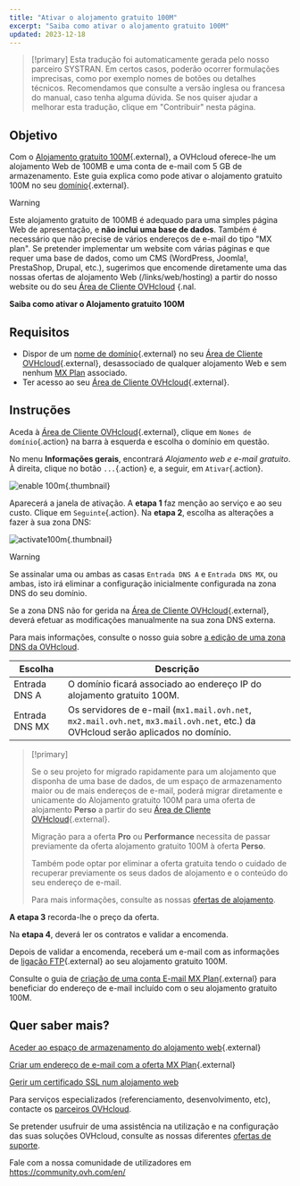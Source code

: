 ```yaml
---
title: "Ativar o alojamento gratuito 100M"
excerpt: "Saiba como ativar o alojamento gratuito 100M"
updated: 2023-12-18
---
```


> [!primary]
> Esta tradução foi automaticamente gerada pelo nosso parceiro SYSTRAN. Em certos casos, poderão ocorrer formulações imprecisas, como por exemplo nomes de botões ou detalhes técnicos. Recomendamos que consulte a versão inglesa ou francesa do manual, caso tenha alguma dúvida. Se nos quiser ajudar a melhorar esta tradução, clique em "Contribuir" nesta página.
>

## Objetivo

Com o [Alojamento gratuito 100M](https://www.ovhcloud.com/pt/domains/free-web-hosting/){.external}, a OVHcloud oferece-lhe um alojamento Web de 100MB e uma conta de e-mail com 5 GB de armazenamento. Este guia explica como pode ativar o alojamento gratuito 100M no seu [domínio](/links/web/domains){.external}.

> [!warning]
>
> Este alojamento gratuito de 100MB é adequado para uma simples página Web de apresentação, e **não inclui uma base de dados**.
> Também é necessário que não precise de vários endereços de e-mail do tipo "MX plan". 
> Se pretender implementar um website com várias páginas e que requer uma base de dados, como um CMS (WordPress, Joomla!, PrestaShop, Drupal, etc.), sugerimos que encomende diretamente uma das nossas ofertas de alojamento Web (/links/web/hosting) a partir do nosso website ou do seu [Área de Cliente OVHcloud](/links/manager) {.nal.
>

**Saiba como ativar o Alojamento gratuito 100M**

## Requisitos

- Dispor de um [nome de domínio](/links/web/domains){.external} no seu [Área de Cliente OVHcloud](/links/manager){.external}, desassociado de qualquer alojamento Web e sem nenhum [MX Plan](/pages/web_cloud/email_and_collaborative_solutions/mx_plan/email_generalities) associado.
- Ter acesso ao seu [Área de Cliente OVHcloud](/links/manager){.external}.

## Instruções

Aceda à [Área de Cliente OVHcloud](/links/manager){.external}, clique em `Nomes de domínio`{.action} na barra à esquerda e escolha o domínio em questão.

No menu **Informações gerais**, encontrará *Alojamento web e e-mail gratuito*. À direita, clique no botão `...`{.action} e, a seguir, em `Ativar`{.action}.

![enable 100m](https://raw.githubusercontent.com/ovh/docs/develop/templates/control-panel/product-selection/web-cloud/domain-dns/general-information/enable-100m.png){.thumbnail}

Aparecerá a janela de ativação. A **etapa 1** faz menção ao serviço e ao seu custo. Clique em `Seguinte`{.action}. Na **etapa 2**, escolha as alterações a fazer à sua zona DNS:

![activate100m](https://raw.githubusercontent.com/ovh/docs/develop/templates/control-panel/product-selection/web-cloud/order/order-100m-step-2.png){.thumbnail}

> [!warning]
>
> Se assinalar uma ou ambas as casas `Entrada DNS A` e `Entrada DNS MX`, ou ambas, isto irá eliminar a configuração inicialmente configurada na zona DNS do seu domínio.
>
> Se a zona DNS não for gerida na [Área de Cliente OVHcloud](/links/manager){.external}, deverá efetuar as modificações manualmente na sua zona DNS externa.
>
> Para mais informações, consulte o nosso guia sobre [a edição de uma zona DNS da OVHcloud](/pages/web_cloud/domains/dns_zone_edit).
>

| Escolha                                       	| Descrição                                                                                                               								|
|--------------------------------------------	|-----------------------------------------------------------------------------------------------------------------------------------------------------------|
| Entrada DNS A                         	| O domínio ficará associado ao endereço IP do alojamento gratuito 100M.                                               								|
| Entrada DNS MX 	| Os servidores de e-mail (`mx1.mail.ovh.net`, `mx2.mail.ovh.net`, `mx3.mail.ovh.net`, etc.) da OVHcloud serão aplicados no domínio. 	|

> [!primary]
>
> Se o seu projeto for migrado rapidamente para um alojamento que disponha de uma base de dados, de um espaço de armazenamento maior ou de mais endereços de e-mail, poderá migrar diretamente e unicamente do Alojamento gratuito 100M para uma oferta de alojamento **Perso** a partir do seu [Área de Cliente OVHcloud](/links/manager){.external}.
>
> Migração para a oferta **Pro** ou **Performance** necessita de passar previamente da oferta alojamento gratuito 100M à oferta **Perso**.
>
> Também pode optar por eliminar a oferta gratuita tendo o cuidado de recuperar previamente os seus dados de alojamento e o conteúdo do seu endereço de e-mail.
>
> Para mais informações, consulte as nossas [ofertas de alojamento](/links/web/hosting).
>

**A etapa 3** recorda-lhe o preço da oferta. 

Na **etapa 4**, deverá ler os contratos e validar a encomenda.

Depois de validar a encomenda, receberá um e-mail com as informações de [ligação FTP](/pages/web_cloud/web_hosting/ftp_connection){.external} ao seu alojamento gratuito 100M.

Consulte o guia de [criação de uma conta E-mail MX Plan](/pages/web_cloud/email_and_collaborative_solutions/mx_plan/email_creation){.external} para beneficiar do endereço de e-mail incluído com o seu alojamento gratuito 100M.

## Quer saber mais?

[Aceder ao espaço de armazenamento do alojamento web](/pages/web_cloud/web_hosting/ftp_connection){.external}

[Criar um endereço de e-mail com a oferta MX Plan](/pages/web_cloud/email_and_collaborative_solutions/mx_plan/email_creation){.external}

[Gerir um certificado SSL num alojamento web](/pages/web_cloud/web_hosting/ssl_on_webhosting)

Para serviços especializados (referenciamento, desenvolvimento, etc), contacte os [parceiros OVHcloud](/links/partner).

Se pretender usufruir de uma assistência na utilização e na configuração das suas soluções OVHcloud, consulte as nossas diferentes [ofertas de suporte](/links/support).

Fale com a nossa comunidade de utilizadores em <https://community.ovh.com/en/>